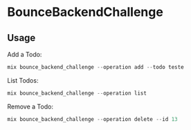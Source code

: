 # BounceBackendChallenge

## Usage

Add a Todo:
```elixir
mix bounce_backend_challenge --operation add --todo teste          
```

List Todos:
```elixir
mix bounce_backend_challenge --operation list
```

Remove a Todo:
```elixir
mix bounce_backend_challenge --operation delete --id 13
```
